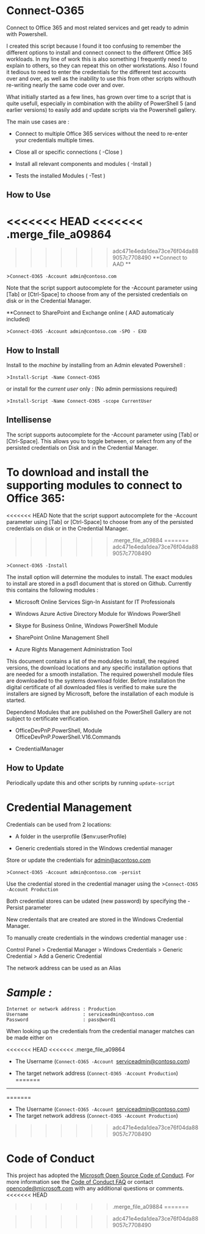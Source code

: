 Connect-O365
==============

Connect to Office 365 and most related services and get ready to admin with Powershell.

I created this script because I found it too confusing to remember the different options to install and connect connect to the different Office 365 workloads. In my line of work this is also something I frequently need to explain to others, so they can repeat this on other workstations. Also I found it tedious to need to enter the credentials for the different test accounts over and over, as well as the inability to use this from other scripts withouth re-writing nearly the same code over and over.

What initially started as a few lines, has grown over time to a script that is quite usefull, especially in combination with the ability of PowerShell 5 (and earlier versions) to easily add and update scripts via the Powershell gallery.

The main use cases are :

-   Connect to multiple Office 365 services without the need to re-enter your credentials multiple times.

-   Close all or specific connections ( -Close )

-   Install all relevant components and modules ( -Install )

-   Tests the installed Modules ( -Test )

How to Use
--------------

<<<<<<< HEAD
<<<<<<< .merge_file_a09864
=======
>>>>>>> adc471e4eda1dea73ce76f04da889057c7708490
**Connect to AAD **

&gt;`Connect-O365 -Account admin@contoso.com`

Note that the script support autocomplete for the -Account parameter using \[Tab\] or \[Ctrl-Space\] to choose from any of the persisted credentials on disk or in the Credential Manager.

**Connect to SharePoint and Exchange online ( AAD automaticaly included)

&gt;`Connect-O365 -Account admin@contoso.com -SPO - EXO`

How to Install
--------------

Install to the *machine* by installing from an Admin elevated Powershell :

&gt;`Install-Script -Name Connect-O365`

or install for the *current user* only : (No admin permissions required)

&gt;`Install-Script -Name Connect-O365 -scope CurrentUser`


Intellisense
------------

The script supports autocomplete for the -Account parameter using [Tab] or [Ctrl-Space]. This allows you to toggle between, or select from any of the persisted credentials on Disk and in the Credential Manager.

To download and install the supporting modules to connect to Office 365:
=======
<<<<<<< HEAD
Note that the script support autocomplete for the -Account parameter using [Tab] or [Ctrl-Space] to choose from any of the persisted credentials on disk or in the Credential Manager.
>>>>>>> .merge_file_a09884
=======
>>>>>>> adc471e4eda1dea73ce76f04da889057c7708490

&gt;`Connect-O365 -Install`

The install option will determine the modules to install. The exact modules to install are stored in a psd1 document that is stored on Github. Currently this contains the following modules :

-   Microsoft Online Services Sign-In Assistant for IT Professionals

-   Windows Azure Active Directory Module for Windows PowerShell

-   Skype for Business Online, Windows PowerShell Module

-   SharePoint Online Management Shell

-   Azure Rights Management Administration Tool

This document contains a list of the moduldes to install, the required versions, the download locations and any specific installation options that are needed for a smooth installation. The required powershell module files are downloaded to the systems download folder. Before installation the digital certificate of all downloaded files is verified to make sure the installers are signed by Microsoft, before the installation of each module is started.

Dependend Modules that are published on the PowerShell Gallery are not subject to certificate verification.

-   OfficeDevPnP.PowerShell, Module OfficeDevPnP.PowerShell.V16.Commands

-   CredentialManager

How to Update
-----------------

Periodically update this and other scripts by running `update-script`

Credential Management
=======================

Credentials can be used from 2 locations:

-   A folder in the userprofile ($env:userProfile)

-   Generic credentials stored in the Windows credential manager

Store or update the credentials for admin@acontoso.com

&gt;`Connect-O365 -Account admin@contoso.com -persist`

Use the credential stored in the credential manager using the &gt;`Connect-O365 -Account Production`

Both credential stores can be udated (new password) by specifying the -Persist parameter

New credentails that are created are stored in the Windows Credential Manager.

To manually create credentials in the windows credential manager use :

Control Panel &gt; Credential Manager &gt; Windows Credentials &gt; Generic Credential &gt; Add a Generic Credential

The network address can be used as an Alias

# *Sample :*

    Internet or network address : Production
    Username                    : serviceadmin@contoso.com
    Password                    : pass@word1

When looking up the credentials from the credential manager matches can be made either on

<<<<<<< HEAD
<<<<<<< .merge_file_a09864
-   The Username (`Connect-O365 -Account `<serviceadmin@contoso.com>)

-   The target network address (`Connect-O365 -Account Production`)
=======
------------------------
=======
-   The Username (`Connect-O365 -Account `<serviceadmin@contoso.com>)
-   The target network address (`Connect-O365 -Account Production`)
>>>>>>> adc471e4eda1dea73ce76f04da889057c7708490

Code of Conduct
===============

This project has adopted the [Microsoft Open Source Code of Conduct](https://opensource.microsoft.com/codeofconduct/). For more information see the [Code of Conduct FAQ](https://opensource.microsoft.com/codeofconduct/faq/) or contact [opencode@microsoft.com](mailto:opencode@microsoft.com) with any additional questions or comments.
<<<<<<< HEAD
>>>>>>> .merge_file_a09884
=======

>>>>>>> adc471e4eda1dea73ce76f04da889057c7708490
